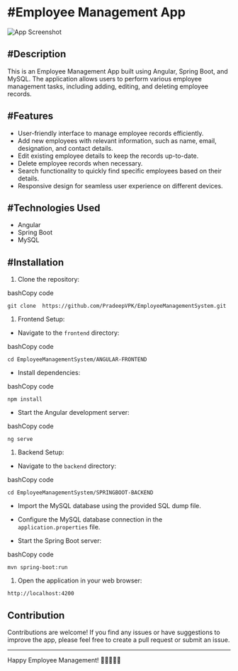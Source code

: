 #Employee Management App
=======================

![App Screenshot](https://chat.openai.com/c/app_screenshot.png)

#Description
-----------

This is an Employee Management App built using Angular, Spring Boot, and MySQL. The application allows users to perform various employee management tasks, including adding, editing, and deleting employee records.

#Features
--------

-   User-friendly interface to manage employee records efficiently.
-   Add new employees with relevant information, such as name, email, designation, and contact details.
-   Edit existing employee details to keep the records up-to-date.
-   Delete employee records when necessary.
-   Search functionality to quickly find specific employees based on their details.
-   Responsive design for seamless user experience on different devices.

#Technologies Used
-----------------

-   Angular
-   Spring Boot
-   MySQL

#Installation
------------

1.  Clone the repository:

bashCopy code

`git clone  https://github.com/PradeepVPK/EmployeeManagementSystem.git`

1.  Frontend Setup:

-   Navigate to the `frontend` directory:

bashCopy code

`cd EmployeeManagementSystem/ANGULAR-FRONTEND`

-   Install dependencies:

bashCopy code

`npm install`

-   Start the Angular development server:

bashCopy code

`ng serve`

1.  Backend Setup:

-   Navigate to the `backend` directory:

bashCopy code

`cd EmployeeManagementSystem/SPRINGBOOT-BACKEND`

-   Import the MySQL database using the provided SQL dump file.

-   Configure the MySQL database connection in the `application.properties` file.

-   Start the Spring Boot server:

bashCopy code

`mvn spring-boot:run`

1.  Open the application in your web browser:

`http://localhost:4200`

Contribution
------------

Contributions are welcome! If you find any issues or have suggestions to improve the app, please feel free to create a pull request or submit an issue.

* * * * *

Happy Employee Management! 🚀👩‍💼👨‍💼
